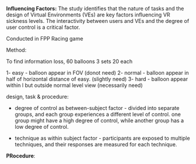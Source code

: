 **Influencing Factors:** The study identifies that the nature of tasks and the design of Virtual Environments (VEs) are key factors influencing VR sickness levels. The interactivity between users and VEs and the degree of user control is a critical factor.

Conducted in FPP Racing game

Method:

To find information loss, 60 balloons 3 sets 20 each 

1- easy - balloon appear in FOV (donot need)
2- normal - balloon appear in half of horizontal distance of easy. (slightly need)
3- hard - balloon appear within l but outside normal level view (necessarily need)

design, task & procedure:

- degree of control as between-subject factor - divided into separate groups, and each group experiences a different level of control. one group might have a high degree of control, while another group has a low degree of control.

- technique as within subject factor - participants are exposed to multiple techniques, and their responses are measured for each technique.

**PRocedure**: 